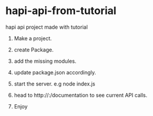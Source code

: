 # hapi-api-from-tutorial
hapi api project made with tutorial


1. Make a project.
2. create Package.
3. add the missing modules.
4. update package.json accordingly.

5. start the server. e.g node index.js 

6. head to http://<yourserverpath>:<port>/documentation to see current API calls.


7. Enjoy 
